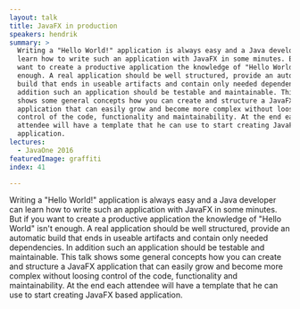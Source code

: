 ```yaml
---
layout: talk
title: JavaFX in production
speakers: hendrik
summary: >
  Writing a "Hello World!" application is always easy and a Java developer can
  learn how to write such an application with JavaFX in some minutes. But if you
  want to create a productive application the knowledge of "Hello World" isn't
  enough. A real application should be well structured, provide an automatic
  build that ends in useable artifacts and contain only needed dependencies. In
  addition such an application should be testable and maintainable. This talk
  shows some general concepts how you can create and structure a JavaFX
  application that can easily grow and become more complex without loosing
  control of the code, functionality and maintainability. At the end each
  attendee will have a template that he can use to start creating JavaFX based
  application.
lectures:
  - JavaOne 2016
featuredImage: graffiti
index: 41

---
```


Writing a "Hello World!" application is always easy and a Java developer can learn how to write such an application with JavaFX in some minutes. But if you want to create a productive application the knowledge of "Hello World" isn't enough. A real application should be well structured, provide an automatic build that ends in useable artifacts and contain only needed dependencies. In addition such an application should be testable and maintainable. This talk shows some general concepts how you can create and structure a JavaFX application that can easily grow and become more complex without loosing control of the code, functionality and maintainability. At the end each attendee will have a template that he can use to start creating JavaFX based application.
